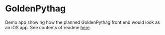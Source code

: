 # GoldenPythag
Demo app showing how the planned GoldenPythag front end would look as an iOS app.
See contents of readme [here](./README.md).
